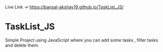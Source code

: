 Live Link ->  https://bansal-akshay19.github.io/TaskList_JS/
# TaskList_JS
Simple Project using JavaScript where you can add some tasks , filter tasks and delete them.
